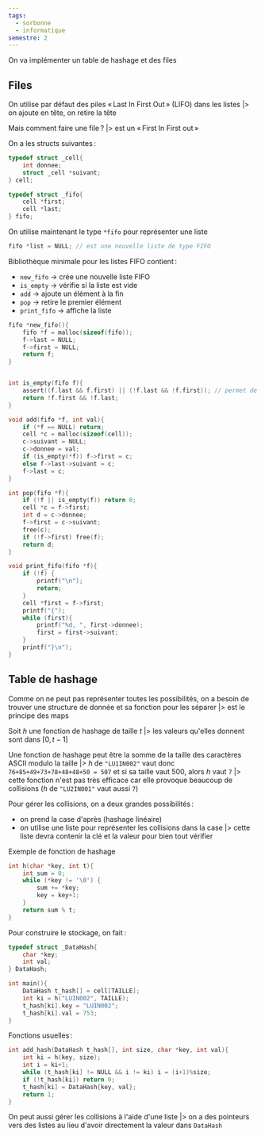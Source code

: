 ```yaml
---
tags:
  - sorbonne
  - informatique
semestre: 2
---
```

On va implémenter un table de hashage et des files
## Files
On utilise par défaut des piles « Last In First Out » (LIFO) dans les listes
|> on ajoute en tête, on retire la tête

Mais comment faire une file ?
|> est un « First In First out »

On a les structs suivantes :
```c title=queue_list.c
typedef struct _cell{
	int donnee;
	struct _cell *suivant;
} cell;

typedef struct _fifo{
	cell *first;
	cell *last;
} fifo;
```

On utilise maintenant le type `*fifo` pour représenter une liste
```c title=queue_list.c
fifo *list = NULL; // est une nouvelle liste de type FIFO
```

Bibliothèque minimale pour les listes FIFO contient :
- `new_fifo` -> crée une nouvelle liste FIFO
- `is_empty` -> vérifie si la liste est vide
- `add` -> ajoute un élément à la fin
- `pop` -> retire le premier élément
- `print_fifo` -> affiche la liste

```c title=queue_list.c
fifo *new_fifo(){
	fifo *f = malloc(sizeof(fifo));
	f->last = NULL;
	f->first = NULL;
	return f;
}


int is_empty(fifo f){
	assert((f.last && f.first) || (!f.last && !f.first)); // permet de faire une vérification et de faire en sorte que le programme s'arrête proprement
	return !f.first && !f.last;
}

void add(fifo *f, int val){
	if (*f == NULL) return;
	cell *c = malloc(sizeof(cell));
	c->suivant = NULL;
	c->donnee = val;
	if (is_empty(*f)) f->first = c;
	else f->last->suivant = c;
	f->last = c;
}

int pop(fifo *f){
	if (!f || is_empty(f)) return 0;
	cell *c = f->first;
	int d = c->donnee;
	f->first = c->suivant;
	free(c);
	if (!f->first) free(f);
	return d;
}

void print_fifo(fifo *f){
	if (!f) {
		printf("\n");
		return;
	}
	cell *first = f->first;
	printf("{");
	while (first){
		printf("%d, ", first->donnee);
		first = first->suivant;
	}
	printf("}\n");
}
```
## Table de hashage
Comme on ne peut pas représenter toutes les possibilités, on a besoin de trouver une structure de donnée et sa fonction pour les séparer
|> est le principe des maps

Soit $h$ une fonction de hashage de taille $t$
|> les valeurs qu'elles donnent sont dans $[0, t-1]$

Une fonction de hashage peut être la somme de la taille des caractères ASCII modulo la taille
|> $h$ de `"LU1IN002"` vaut donc `76+85+49+73+78+48+48+50 = 507` et si sa taille vaut 500, alors $h$ vaut `7`
|> cette fonction n'est pas très efficace car elle provoque beaucoup de collisions ($h$ de `"LU2IN001"` vaut aussi `7`)

Pour gérer les collisions, on a deux grandes possibilités :
- on prend la case d'après (hashage linéaire)
- on utilise une liste pour représenter les collisions dans la case
	|> cette liste devra contenir la clé et la valeur pour bien tout vérifier

Exemple de fonction de hashage
```c title=hash.c
int h(char *key, int t){
	int sum = 0;
	while (*key != '\0') {
		sum += *key;
		key = key+1;
	}
	return sum % t;
}
```

Pour construire le stockage, on fait :
```c title=hash.c
typedef struct _DataHash{
	char *key;
	int val;
} DataHash;

int main(){
	DataHash t_hash[] = cell[TAILLE];
	int ki = h("LUIN002", TAILLE);
	t_hash[ki].key = "LUIN002";
	t_hash[ki].val = 753;
}
```

Fonctions usuelles :
```c title=hash.c
int add_hash(DataHash t_hash[], int size, char *key, int val){
	int ki = h(key, size);
	int i = ki+1;
	while (t_hash[ki] != NULL && i != ki) i = (i+1)%size;
	if (!t_hash[ki]) return 0;
	t_hash[ki] = DataHash{key, val};
	return 1;
}
```

On peut aussi gérer les collisions à l'aide d'une liste
|> on a des pointeurs vers des listes au lieu d'avoir directement la valeur dans `DataHash`